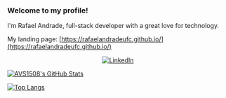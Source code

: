 ### Welcome to my profile!

I'm Rafael Andrade, full-stack developer with a great love for technology.

My landing page: [https://rafaelandradeufc.github.io/](https://rafaelandradeufc.github.io/)


<p align="center">  
 <a href="https://www.linkedin.com/in/rafaelandradeufc/"><img alt="LinkedIn" src="https://img.shields.io/badge/LinkedIn-Rafael%20Andrade-blue?logo=linkedin?logo=linkedin"></a>
</p>

[![AVS1508's GitHub Stats](https://github-readme-stats.vercel.app/api/?username=rafaelandradeufc&show_icons=true&count_private=true&include_all_commits=true&theme=dark)](https://github.com/rafaelandradeufc)

[![Top Langs](https://github-readme-stats.vercel.app/api/top-langs/?username=rafaelandradeufc&theme=dark)](https://github.com/rafaelandradeufc)
